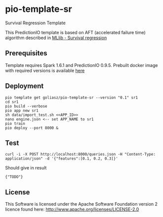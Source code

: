 # pio-template-sr
Survival Regression Template

This PredictionIO template is based on AFT (accelerated failure time) algorithm described in [MLlib - Survival regression](https://spark.apache.org/docs/1.6.1/ml-classification-regression.html#survival-regression)

## Prerequisites
Template requires Spark 1.6.1 and PredictionIO 0.9.5.
Prebuilt docker image with required versions is available [here](https://hub.docker.com/r/goliasz/docker-predictionio-dev/) 

## Deployment
```
pio template get goliasz/pio-template-sr --version "0.1" sr1
cd sr1
pio build --verbose
pio app new sr1
sh data/import_test.sh <<APP_ID>>
nano engine.json <-- set APP_NAME to sr1
pio train
pio deploy --port 8000 &
```
## Test
```
curl -i -X POST http://localhost:8000/queries.json -H "Content-Type: application/json" -d '{"features":[0.1, 0.2, 0.3]}'
```
Should give in result
```
{"TODO"}
```

## License
This Software is licensed under the Apache Software Foundation version 2 licence found here: http://www.apache.org/licenses/LICENSE-2.0

